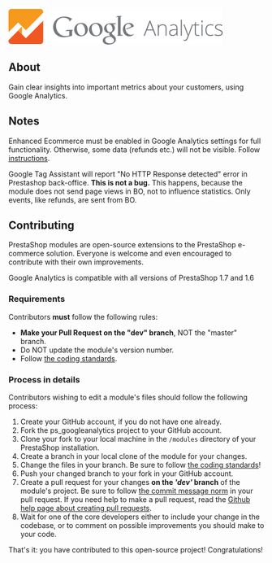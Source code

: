 ![alt tag](views/img/ga_logo.png)

## About

Gain clear insights into important metrics about your customers, using Google Analytics.

## Notes

Enhanced Ecommerce must be enabled in Google Analytics settings for full functionality. Otherwise, some data (refunds etc.) will not be visible. Follow [instructions][4].

Google Tag Assistant will report "No HTTP Response detected" error in Prestashop back-office. **This is not a bug.** This happens, because the module does not send page views in BO, not to influence statistics. Only events, like refunds, are sent from BO.

## Contributing

PrestaShop modules are open-source extensions to the PrestaShop e-commerce solution. Everyone is welcome and even encouraged to contribute with their own improvements.

Google Analytics is compatible with all versions of PrestaShop 1.7 and 1.6

### Requirements

Contributors **must** follow the following rules:

* **Make your Pull Request on the "dev" branch**, NOT the "master" branch.
* Do NOT update the module's version number.
* Follow [the coding standards][1].

### Process in details

Contributors wishing to edit a module's files should follow the following process:

1. Create your GitHub account, if you do not have one already.
2. Fork the ps_googleanalytics project to your GitHub account.
3. Clone your fork to your local machine in the ```/modules``` directory of your PrestaShop installation.
4. Create a branch in your local clone of the module for your changes.
5. Change the files in your branch. Be sure to follow [the coding standards][1]!
6. Push your changed branch to your fork in your GitHub account.
7. Create a pull request for your changes **on the _'dev'_ branch** of the module's project. Be sure to follow [the commit message norm][2] in your pull request. If you need help to make a pull request, read the [Github help page about creating pull requests][3].
8. Wait for one of the core developers either to include your change in the codebase, or to comment on possible improvements you should make to your code.

That's it: you have contributed to this open-source project! Congratulations!

[1]: http://doc.prestashop.com/display/PS16/Coding+Standards
[2]: http://doc.prestashop.com/display/PS16/How+to+write+a+commit+message
[3]: https://help.github.com/articles/using-pull-requests
[4]: https://support.google.com/analytics/answer/6032539

